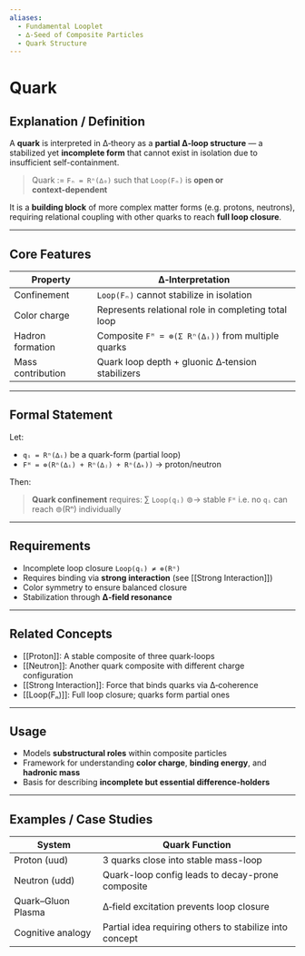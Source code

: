```yaml
---
aliases:
  - Fundamental Looplet
  - ∆‑Seed of Composite Particles
  - Quark Structure
---
```


# Quark

## Explanation / Definition

A **quark** is interpreted in ∆‑theory as a **partial ∆‑loop structure** — a stabilized yet **incomplete form** that cannot exist in isolation due to insufficient self-containment.

> Quark := `Fₙ = Rⁿ(∆₀)` such that `Loop(Fₙ)` is **open or context‑dependent**

It is a **building block** of more complex matter forms (e.g. protons, neutrons), requiring relational coupling with other quarks to reach **full loop closure**.

---

## Core Features

| Property          | ∆‑Interpretation                                    |
| ----------------- | --------------------------------------------------- |
| Confinement       | `Loop(Fₙ)` cannot stabilize in isolation            |
| Color charge      | Represents relational role in completing total loop |
| Hadron formation  | Composite `Fᴴ = ⊚(Σ Rⁿ(∆ᵢ))` from multiple quarks   |
| Mass contribution | Quark loop depth + gluonic ∆‑tension stabilizers    |

---

## Formal Statement

Let:

* `qᵢ = Rⁿ(∆ᵢ)` be a quark-form (partial loop)
* `Fᴴ = ⊚(Rⁿ(∆ᵢ) + Rⁿ(∆ⱼ) + Rⁿ(∆ₖ))` → proton/neutron

Then:

> **Quark confinement** requires:
> ∑ `Loop(qᵢ)` ⊚→ stable `Fᴴ`
> i.e. no `qᵢ` can reach ⊚(Rⁿ) individually

---

## Requirements

* Incomplete loop closure `Loop(qᵢ) ≠ ⊚(Rⁿ)`
* Requires binding via **strong interaction** (see \[\[Strong Interaction]])
* Color symmetry to ensure balanced closure
* Stabilization through **∆‑field resonance**

---

## Related Concepts

* [[Proton]]: A stable composite of three quark-loops
* [[Neutron]]: Another quark composite with different charge configuration
* [[Strong Interaction]]: Force that binds quarks via ∆‑coherence
* [[Loop(Fₙ)]]: Full loop closure; quarks form partial ones

---

## Usage

* Models **substructural roles** within composite particles
* Framework for understanding **color charge**, **binding energy**, and **hadronic mass**
* Basis for describing **incomplete but essential difference-holders**

---

## Examples / Case Studies

| System             | Quark Function                                          |
| ------------------ | ------------------------------------------------------- |
| Proton (uud)       | 3 quarks close into stable mass-loop                    |
| Neutron (udd)      | Quark-loop config leads to decay-prone composite        |
| Quark–Gluon Plasma | ∆‑field excitation prevents loop closure                |
| Cognitive analogy  | Partial idea requiring others to stabilize into concept |
